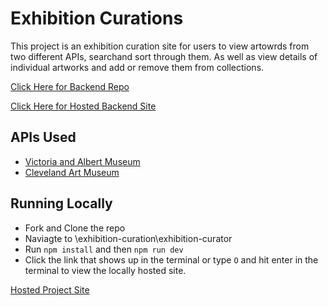 # Exhibition Curations 
This project is an exhibition curation site for users to view artowrds from two different APIs, searchand sort through them. As well as view details of individual artworks and add or remove them from collections.

[Click Here for Backend Repo](https://github.com/mikael-v/exhibition-curator-be)

[Click Here for Hosted Backend Site](https://exhibition-curator-be.vercel.app/)

## APIs Used
- [Victoria and Albert Museum](https://developers.vam.ac.uk/guide/v2/welcome.html)
- [Cleveland Art Museum](https://openaccess-api.clevelandart.org/)

## Running Locally
- Fork and Clone the repo
- Naviagte to \exhibition-curation\exhibition-curator
- Run `npm install` and then `npm run dev`
- Click the link that shows up in the terminal or type `O` and hit enter in the terminal to view the locally hosted site.

[Hosted Project Site](https://exhibition-curator-8fv3vkop4-mikael-vs-projects.vercel.app/)